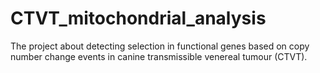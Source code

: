 # CTVT_mitochondrial_analysis
The project about detecting selection in functional genes based on copy number change events in canine transmissible venereal tumour (CTVT).
